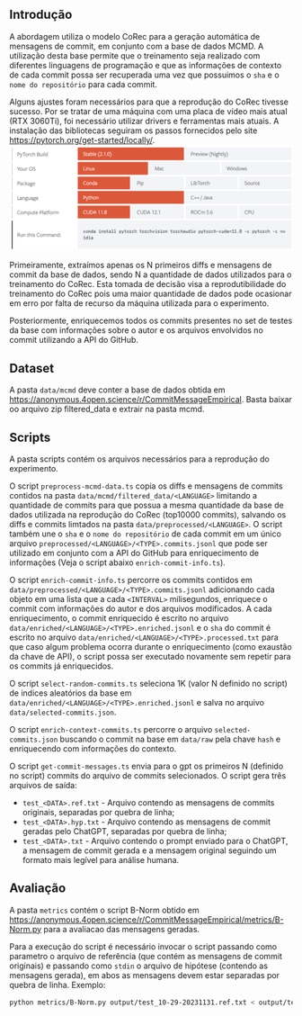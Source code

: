 ## Introdução

A abordagem utiliza o modelo CoRec para a geração automática de mensagens de commit, em conjunto com a base de dados MCMD. A utilização desta base permite que o treinamento seja realizado com diferentes linguagens de programação e que as informações de contexto de cada commit possa ser recuperada uma vez que possuimos o `sha` e o `nome do repositório` para cada commit.

Alguns ajustes foram necessários para que a reprodução do CoRec tivesse sucesso. Por se tratar de uma máquina com uma placa de vídeo mais atual (RTX 3060Ti), foi necessário utilizar drivers e ferramentas mais atuais. A instalação das bibliotecas seguiram os passos fornecidos pelo site https://pytorch.org/get-started/locally/. ![Pytorch Instructions](https://github.com/abreuthrj/ufjf-tcc/blob/master/docs/pytorch.png?raw=true)

Primeiramente, extraímos apenas os N primeiros diffs e mensagens de commit da base de dados, sendo N a quantidade de dados utilizados para o treinamento do CoRec. Esta tomada de decisão visa a reprodutibilidade do treinamento do CoRec pois uma maior quantidade de dados pode ocasionar em erro por falta de recurso da máquina utilizada para o experimento.

Posteriormente, enriquecemos todos os commits presentes no set de testes da base com informações sobre o autor e os arquivos envolvidos no commit utilizando a API do GitHub.

## Dataset

A pasta `data/mcmd` deve conter a base de dados obtida em https://anonymous.4open.science/r/CommitMessageEmpirical. Basta baixar oo arquivo zip filtered_data e extrair na pasta mcmd.

## Scripts

A pasta scripts contém os arquivos necessários para a reprodução do experimento.

O script `preprocess-mcmd-data.ts` copia os diffs e mensagens de commits contidos na pasta `data/mcmd/filtered_data/<LANGUAGE>` limitando a quantidade de commits para que possua a mesma quantidade da base de dados utilizada na reprodução do CoRec (top10000 commits), salvando os diffs e commits limtados na pasta `data/preprocessed/<LANGUAGE>`. O script também une o `sha` e o `nome do repositório` de cada commit em um único arquivo `preprocessed/<LANGUAGE>/<TYPE>.commits.jsonl` que pode ser utilizado em conjunto com a API do GitHub para enriquecimento de informações (Veja o script abaixo `enrich-commit-info.ts`).

O script `enrich-commit-info.ts` percorre os commits contidos em `data/preprocessed/<LANGUAGE>/<TYPE>.commits.jsonl` adicionando cada objeto em uma lista que a cada `<INTERVAL>` milisegundos, enriquece o commit com informações do autor e dos arquivos modificados. A cada enriquecimento, o commit enriquecido é escrito no arquivo `data/enriched/<LANGUAGE>/<TYPE>.enriched.jsonl` e o `sha` do commit é escrito no arquivo `data/enriched/<LANGUAGE>/<TYPE>.processed.txt` para que caso algum problema ocorra durante o enriquecimento (como exaustão da chave de API), o script possa ser executado novamente sem repetir para os commits já enriquecidos.

O script `select-random-commits.ts` seleciona 1K (valor N definido no script) de indices aleatórios da base em `data/enriched/<LANGUAGE>/<TYPE>.enriched.jsonl` e salva no arquivo `data/selected-commits.json`.

O script `enrich-context-commits.ts` percorre o arquivo `selected-commits.json` buscando o commit na base em `data/raw` pela chave `hash` e enriquecendo com informações do contexto.

O script `get-commit-messages.ts` envia para o gpt os primeiros N (definido no script) commits do arquivo de commits selecionados. O script gera três arquivos de saída:

- `test_<DATA>.ref.txt` - Arquivo contendo as mensagens de commits originais, separadas por quebra de linha;
- `test_<DATA>.hyp.txt` - Arquivo contendo as mensagens de commit geradas pelo ChatGPT, separadas por quebra de linha;
- `test_<DATA>.txt` - Arquivo contendo o prompt enviado para o ChatGPT, a mensagem de commit gerada e a mensagem original seguindo um formato mais legível para análise humana.

## Avaliação

A pasta `metrics` contém o script B-Norm obtido em https://anonymous.4open.science/r/CommitMessageEmpirical/metrics/B-Norm.py para a avaliacao das mensagens geradas.

Para a execução do script é necessário invocar o script passando como parametro o arquivo de referência (que contém as mensagens de commit originais) e passando como `stdin` o arquivo de hipótese (contendo as mensagens gerada), em abos as mensagens devem estar separadas por quebra de linha. Exemplo:

```bash
python metrics/B-Norm.py output/test_10-29-20231131.ref.txt < output/test_10-29-20231131.hyp.txt
```
